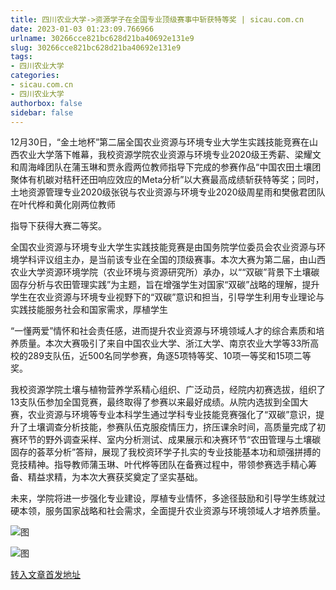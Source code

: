 ```yaml
---
title: 四川农业大学->资源学子在全国专业顶级赛事中斩获特等奖 | sicau.com.cn
date: 2023-01-03 01:23:09.766966
urlname: 30266cce821bc628d21ba40692e131e9
slug: 30266cce821bc628d21ba40692e131e9
tags: 
- 四川农业大学
categories:
- sicau.com.cn
- 四川农业大学
authorbox: false
sidebar: false
---
```

12月30日，“金土地杯”第二届全国农业资源与环境专业大学生实践技能竞赛在山西农业大学落下帷幕，我校资源学院农业资源与环境专业2020级王秀薪、梁耀文和周海峰团队在蒲玉琳和贾永霞两位教师指导下完成的参赛作品“中国农田土壤团聚体有机碳对秸秆还田响应效应的Meta分析”以大赛最高成绩斩获特等奖；同时，土地资源管理专业2020级张锐与农业资源与环境专业2020级周星雨和樊傲君团队在叶代桦和黄化刚两位教师
<!--more-->
指导下获得大赛二等奖。

全国农业资源与环境专业大学生实践技能竞赛是由国务院学位委员会农业资源与环境学科评议组主办，是当前该专业在全国的顶级赛事。本次大赛为第二届，由山西农业大学资源环境学院（农业环境与资源研究所）承办，以““双碳”背景下土壤碳固存分析与农田管理实践”为主题，旨在增强学生对国家“双碳”战略的理解，提升学生在农业资源与环境专业视野下的“双碳”意识和担当，引导学生利用专业理论与实践技能服务社会和国家需求，厚植学生

“一懂两爱”情怀和社会责任感，进而提升农业资源与环境领域人才的综合素质和培养质量。本次大赛吸引了来自中国农业大学、浙江大学、南京农业大学等33所高校的289支队伍，近500名同学参赛，角逐5项特等奖、10项一等奖和15项二等奖。

我校资源学院土壤与植物营养学系精心组织、广泛动员，经院内初赛选拔，组织了13支队伍参加全国竞赛，最终取得了参赛以来最好成绩。从院内选拔到全国大赛，农业资源与环境等专业本科学生通过学科专业技能竞赛强化了“双碳”意识，提升了土壤调查分析技能，参赛队伍克服疫情压力，挤压课余时间，高质量完成了初赛环节的野外调查采样、室内分析测试、成果展示和决赛环节“农田管理与土壤碳固存的荟萃分析”答辩，展现了我校资环学子扎实的专业技能基本功和顽强拼搏的竞技精神。指导教师蒲玉琳、叶代桦等团队在备赛过程中，带领参赛选手精心筹备、精益求精，为本次大赛获奖奠定了坚实基础。

未来，学院将进一步强化专业建设，厚植专业情怀，多途径鼓励和引导学生练就过硬本领，服务国家战略和社会需求，全面提升农业资源与环境领域人才培养质量。

![图](https://news.sicau.edu.cn/__local/5/E2/63/FE8FDA7232F93FA0EC1F7A41A0B_8053E595_7CBE3.png)

![图](https://news.sicau.edu.cn/__local/4/8A/51/CB491AF79325DFD49DC580D7F96_0D9E828E_41E48.png)

[转入文章首发地址](https://news.sicau.edu.cn/info/1078/70771.htm)